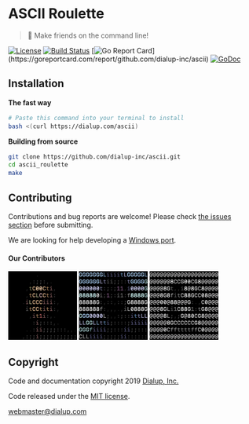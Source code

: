 # ASCII Roulette

> 👾 Make friends on the command line!

[![License](https://img.shields.io/github/license/dialup-inc/ascii.svg)](LICENSE)
[![Build Status](https://travis-ci.org/dialup-inc/ascii.svg?branch=master)](https://travis-ci.org/dialup-inc/ascii)
[![Go Report Card](https://goreportcard.com/badge/github.com/dialup-inc/ascii?)](https://goreportcard.com/report/github.com/dialup-inc/ascii)
[![GoDoc](https://godoc.org/github.com/dialup-inc/ascii?status.svg)](https://godoc.org/github.com/dialup-inc/ascii)

## Installation

**The fast way**

```sh
# Paste this command into your terminal to install
bash <(curl https://dialup.com/ascii)
```

**Building from source**

```sh
git clone https://github.com/dialup-inc/ascii.git
cd ascii_roulette
make
```

## Contributing

Contributions and bug reports are welcome! Please check [the issues section](https://github.com/dialup-inc/ascii/issues) before submitting.

We are looking for help developing a [Windows port](https://github.com/dialup-inc/ascii/issues/13).

#### Our Contributors

[![maxhawkins](avatar/contributors/maxhawkins.png)](https://github.com/maxhawkins)
[![Sean-Der](avatar/contributors/Sean-Der.png)](https://github.com/Sean-Der)
[![djbaskin](avatar/contributors/djbaskin.png)](https://github.com/djbaskin)

## Copyright

Code and documentation copyright 2019 [Dialup, Inc.](https://dialup.com)

Code released under the [MIT license](LICENSE).

[webmaster@dialup.com](mailto:webmaster@dialup.com)
